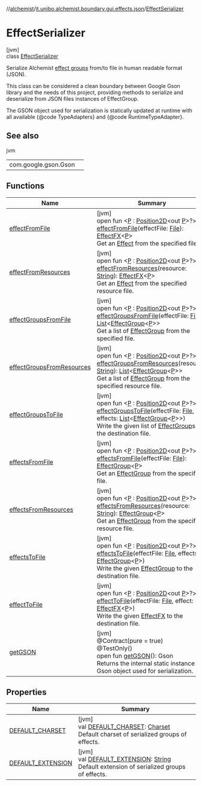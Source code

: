 //[alchemist](../../../index.md)/[it.unibo.alchemist.boundary.gui.effects.json](../index.md)/[EffectSerializer](index.md)

# EffectSerializer

[jvm]\
class [EffectSerializer](index.md)

Serialize Alchemist [effect groups](../../it.unibo.alchemist.boundary.gui.effects/-effect-group/index.md) from/to file in human readable format (JSON). 

 This class can be considered a clean boundary between Google Gson library and the needs of this project, providing methods to serialize and deserialize from JSON files instances of EffectGroup. 

 The GSON object used for serialization is statically updated at runtime with all available {@code TypeAdapters} and {@code RuntimeTypeAdapter}.

## See also

jvm

| | |
|---|---|
| com.google.gson.Gson |  |

## Functions

| Name | Summary |
|---|---|
| [effectFromFile](effect-from-file.md) | [jvm]<br>open fun <[P](effect-from-file.md) : [Position2D](../../it.unibo.alchemist.model.interfaces/-position2-d/index.md)<out [P](../../it.unibo.alchemist.boundary.monitor/-f-x-time-monitor/index.md)>?> [effectFromFile](effect-from-file.md)(effectFile: [File](https://docs.oracle.com/javase/8/docs/api/java/io/File.html)): [EffectFX](../../it.unibo.alchemist.boundary.gui.effects/-effect-f-x/index.md)<[P](../../it.unibo.alchemist.boundary.monitor/-f-x-time-monitor/index.md)><br>Get an [Effect](../../it.unibo.alchemist.boundary.gui.effects/-effect-f-x/index.md) from the specified file. |
| [effectFromResources](effect-from-resources.md) | [jvm]<br>open fun <[P](effect-from-resources.md) : [Position2D](../../it.unibo.alchemist.model.interfaces/-position2-d/index.md)<out [P](../../it.unibo.alchemist.boundary.monitor/-f-x-time-monitor/index.md)>?> [effectFromResources](effect-from-resources.md)(resource: [String](https://docs.oracle.com/javase/8/docs/api/java/lang/String.html)): [EffectFX](../../it.unibo.alchemist.boundary.gui.effects/-effect-f-x/index.md)<[P](../../it.unibo.alchemist.boundary.monitor/-f-x-time-monitor/index.md)><br>Get an [Effect](../../it.unibo.alchemist.boundary.gui.effects/-effect-f-x/index.md) from the specified resource file. |
| [effectGroupsFromFile](effect-groups-from-file.md) | [jvm]<br>open fun <[P](effect-groups-from-file.md) : [Position2D](../../it.unibo.alchemist.model.interfaces/-position2-d/index.md)<out [P](../../it.unibo.alchemist.boundary.monitor/-f-x-time-monitor/index.md)>?> [effectGroupsFromFile](effect-groups-from-file.md)(effectFile: [File](https://docs.oracle.com/javase/8/docs/api/java/io/File.html)): [List](https://docs.oracle.com/javase/8/docs/api/java/util/List.html)<[EffectGroup](../../it.unibo.alchemist.boundary.gui.effects/-effect-group/index.md)<[P](../../it.unibo.alchemist.boundary.monitor/-f-x-time-monitor/index.md)>><br>Get a list of [EffectGroup](../../it.unibo.alchemist.boundary.gui.effects/-effect-group/index.md) from the specified file. |
| [effectGroupsFromResources](effect-groups-from-resources.md) | [jvm]<br>open fun <[P](effect-groups-from-resources.md) : [Position2D](../../it.unibo.alchemist.model.interfaces/-position2-d/index.md)<out [P](../../it.unibo.alchemist.boundary.monitor/-f-x-time-monitor/index.md)>?> [effectGroupsFromResources](effect-groups-from-resources.md)(resource: [String](https://docs.oracle.com/javase/8/docs/api/java/lang/String.html)): [List](https://docs.oracle.com/javase/8/docs/api/java/util/List.html)<[EffectGroup](../../it.unibo.alchemist.boundary.gui.effects/-effect-group/index.md)<[P](../../it.unibo.alchemist.boundary.monitor/-f-x-time-monitor/index.md)>><br>Get a list of [EffectGroup](../../it.unibo.alchemist.boundary.gui.effects/-effect-group/index.md) from the specified resource file. |
| [effectGroupsToFile](effect-groups-to-file.md) | [jvm]<br>open fun <[P](effect-groups-to-file.md) : [Position2D](../../it.unibo.alchemist.model.interfaces/-position2-d/index.md)<out [P](../../it.unibo.alchemist.boundary.monitor/-f-x-time-monitor/index.md)>?> [effectGroupsToFile](effect-groups-to-file.md)(effectFile: [File](https://docs.oracle.com/javase/8/docs/api/java/io/File.html), effects: [List](https://docs.oracle.com/javase/8/docs/api/java/util/List.html)<[EffectGroup](../../it.unibo.alchemist.boundary.gui.effects/-effect-group/index.md)<[P](../../it.unibo.alchemist.boundary.monitor/-f-x-time-monitor/index.md)>>)<br>Write the given list of [EffectGroup](../../it.unibo.alchemist.boundary.gui.effects/-effect-group/index.md)s to the destination file. |
| [effectsFromFile](effects-from-file.md) | [jvm]<br>open fun <[P](effects-from-file.md) : [Position2D](../../it.unibo.alchemist.model.interfaces/-position2-d/index.md)<out [P](../../it.unibo.alchemist.boundary.monitor/-f-x-time-monitor/index.md)>?> [effectsFromFile](effects-from-file.md)(effectFile: [File](https://docs.oracle.com/javase/8/docs/api/java/io/File.html)): [EffectGroup](../../it.unibo.alchemist.boundary.gui.effects/-effect-group/index.md)<[P](../../it.unibo.alchemist.boundary.monitor/-f-x-time-monitor/index.md)><br>Get an [EffectGroup](../../it.unibo.alchemist.boundary.gui.effects/-effect-group/index.md) from the specified file. |
| [effectsFromResources](effects-from-resources.md) | [jvm]<br>open fun <[P](effects-from-resources.md) : [Position2D](../../it.unibo.alchemist.model.interfaces/-position2-d/index.md)<out [P](../../it.unibo.alchemist.boundary.monitor/-f-x-time-monitor/index.md)>?> [effectsFromResources](effects-from-resources.md)(resource: [String](https://docs.oracle.com/javase/8/docs/api/java/lang/String.html)): [EffectGroup](../../it.unibo.alchemist.boundary.gui.effects/-effect-group/index.md)<[P](../../it.unibo.alchemist.boundary.monitor/-f-x-time-monitor/index.md)><br>Get an [EffectGroup](../../it.unibo.alchemist.boundary.gui.effects/-effect-group/index.md) from the specified resource file. |
| [effectsToFile](effects-to-file.md) | [jvm]<br>open fun <[P](effects-to-file.md) : [Position2D](../../it.unibo.alchemist.model.interfaces/-position2-d/index.md)<out [P](../../it.unibo.alchemist.boundary.monitor/-f-x-time-monitor/index.md)>?> [effectsToFile](effects-to-file.md)(effectFile: [File](https://docs.oracle.com/javase/8/docs/api/java/io/File.html), effects: [EffectGroup](../../it.unibo.alchemist.boundary.gui.effects/-effect-group/index.md)<[P](../../it.unibo.alchemist.boundary.monitor/-f-x-time-monitor/index.md)>)<br>Write the given [EffectGroup](../../it.unibo.alchemist.boundary.gui.effects/-effect-group/index.md) to the destination file. |
| [effectToFile](effect-to-file.md) | [jvm]<br>open fun <[P](effect-to-file.md) : [Position2D](../../it.unibo.alchemist.model.interfaces/-position2-d/index.md)<out [P](../../it.unibo.alchemist.boundary.monitor/-f-x-time-monitor/index.md)>?> [effectToFile](effect-to-file.md)(effectFile: [File](https://docs.oracle.com/javase/8/docs/api/java/io/File.html), effect: [EffectFX](../../it.unibo.alchemist.boundary.gui.effects/-effect-f-x/index.md)<[P](../../it.unibo.alchemist.boundary.monitor/-f-x-time-monitor/index.md)>)<br>Write the given [EffectFX](../../it.unibo.alchemist.boundary.gui.effects/-effect-f-x/index.md) to the destination file. |
| [getGSON](get-g-s-o-n.md) | [jvm]<br>@Contract(pure = true)<br>@TestOnly()<br>open fun [getGSON](get-g-s-o-n.md)(): Gson<br>Returns the internal static instance of Gson object used for serialization. |

## Properties

| Name | Summary |
|---|---|
| [DEFAULT_CHARSET](-d-e-f-a-u-l-t_-c-h-a-r-s-e-t.md) | [jvm]<br>val [DEFAULT_CHARSET](-d-e-f-a-u-l-t_-c-h-a-r-s-e-t.md): [Charset](https://docs.oracle.com/javase/8/docs/api/java/nio/charset/Charset.html)<br>Default charset of serialized groups of effects. |
| [DEFAULT_EXTENSION](-d-e-f-a-u-l-t_-e-x-t-e-n-s-i-o-n.md) | [jvm]<br>val [DEFAULT_EXTENSION](-d-e-f-a-u-l-t_-e-x-t-e-n-s-i-o-n.md): [String](https://docs.oracle.com/javase/8/docs/api/java/lang/String.html)<br>Default extension of serialized groups of effects. |
